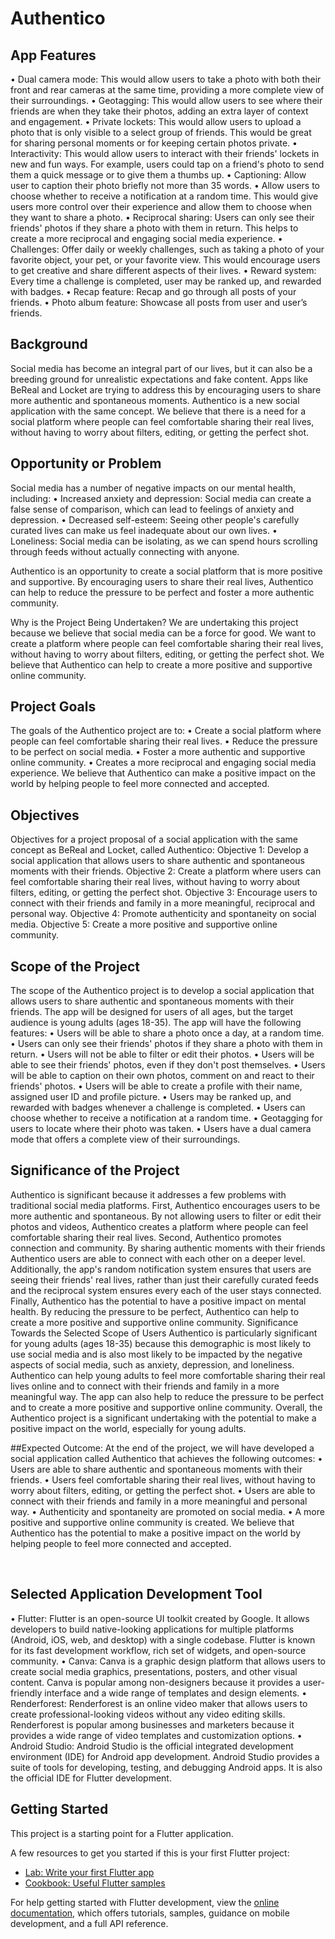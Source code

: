 # Authentico

## App Features
•	Dual camera mode: This would allow users to take a photo with both their front and rear cameras at the same time, providing a more complete view of their surroundings.
•	Geotagging: This would allow users to see where their friends are when they take their photos, adding an extra layer of context and engagement.
•	Private lockets: This would allow users to upload a photo that is only visible to a select group of friends. This would be great for sharing personal moments or for keeping certain photos private.
•	Interactivity: This would allow users to interact with their friends' lockets in new and fun ways. For example, users could tap on a friend's photo to send them a quick message or to give them a thumbs up.
•	Captioning: Allow user to caption their photo briefly not more than 35 words.
•	Allow users to choose whether to receive a notification at a random time. This would give users more control over their experience and allow them to choose when they want to share a photo.
•	Reciprocal sharing: Users can only see their friends' photos if they share a photo with them in return. This helps to create a more reciprocal and engaging social media experience.
•	Challenges: Offer daily or weekly challenges, such as taking a photo of your favorite object, your pet, or your favorite view. This would encourage users to get creative and share different aspects of their lives.
•	Reward system: Every time a challenge is completed, user may be ranked up, and rewarded with badges.
•	Recap feature: Recap and go through all posts of your friends.
•	Photo album feature: Showcase all posts from user and user’s friends.

## Background
Social media has become an integral part of our lives, but it can also be a breeding ground for unrealistic expectations and fake content. Apps like BeReal and Locket are trying to address this by encouraging users to share more authentic and spontaneous moments.
Authentico is a new social application with the same concept. We believe that there is a need for a social platform where people can feel comfortable sharing their real lives, without having to worry about filters, editing, or getting the perfect shot.

## Opportunity or Problem
Social media has a number of negative impacts on our mental health, including:
•	Increased anxiety and depression: Social media can create a false sense of comparison, which can lead to feelings of anxiety and depression.
•	Decreased self-esteem: Seeing other people's carefully curated lives can make us feel inadequate about our own lives.
•	Loneliness: Social media can be isolating, as we can spend hours scrolling through feeds without actually connecting with anyone.

Authentico is an opportunity to create a social platform that is more positive and supportive. By encouraging users to share their real lives, Authentico can help to reduce the pressure to be perfect and foster a more authentic community.

Why is the Project Being Undertaken?
We are undertaking this project because we believe that social media can be a force for good. We want to create a platform where people can feel comfortable sharing their real lives, without having to worry about filters, editing, or getting the perfect shot. We believe that Authentico can help to create a more positive and supportive online community.

## Project Goals
The goals of the Authentico project are to:
•	Create a social platform where people can feel comfortable sharing their real lives.
•	Reduce the pressure to be perfect on social media.
•	Foster a more authentic and supportive online community. 
•	Creates a more reciprocal and engaging social media experience.
We believe that Authentico can make a positive impact on the world by helping people to feel more connected and accepted.

## Objectives
Objectives for a project proposal of a social application with the same concept as BeReal and Locket, called Authentico:
Objective 1: Develop a social application that allows users to share authentic and spontaneous moments with their friends.
Objective 2: Create a platform where users can feel comfortable sharing their real lives, without having to worry about filters, editing, or getting the perfect shot.
Objective 3: Encourage users to connect with their friends and family in a more meaningful, reciprocal and personal way.
Objective 4: Promote authenticity and spontaneity on social media.
Objective 5: Create a more positive and supportive online community.
 
## Scope of the Project
The scope of the Authentico project is to develop a social application that allows users to share authentic and spontaneous moments with their friends. The app will be designed for users of all ages, but the target audience is young adults (ages 18-35).
The app will have the following features:
•	Users will be able to share a photo once a day, at a random time.
•	Users can only see their friends' photos if they share a photo with them in return.
•	Users will not be able to filter or edit their photos.
•	Users will be able to see their friends' photos, even if they don't post themselves.
•	Users will be able to caption on their own photos, comment on and react to their friends' photos.
•	Users will be able to create a profile with their name, assigned user ID and profile picture.
•	Users may be ranked up, and rewarded with badges whenever a challenge is completed.
•	Users can choose whether to receive a notification at a random time. 
•	Geotagging for users to locate where their photo was taken.
•	Users have a dual camera mode that offers a complete view of their surroundings.

## Significance of the Project
Authentico is significant because it addresses a few problems with traditional social media platforms. First, Authentico encourages users to be more authentic and spontaneous. By not allowing users to filter or edit their photos and videos, Authentico creates a platform where people can feel comfortable sharing their real lives.
Second, Authentico promotes connection and community. By sharing authentic moments with their friends Authentico users are able to connect with each other on a deeper level. Additionally, the app's random notification system ensures that users are seeing their friends' real lives, rather than just their carefully curated feeds and the reciprocal system ensures every each of the user stays connected.
Finally, Authentico has the potential to have a positive impact on mental health. By reducing the pressure to be perfect, Authentico can help to create a more positive and supportive online community.
Significance Towards the Selected Scope of Users
Authentico is particularly significant for young adults (ages 18-35) because this demographic is most likely to use social media and is also most likely to be impacted by the negative aspects of social media, such as anxiety, depression, and loneliness.
Authentico can help young adults to feel more comfortable sharing their real lives online and to connect with their friends and family in a more meaningful way. The app can also help to reduce the pressure to be perfect and to create a more positive and supportive online community.
Overall, the Authentico project is a significant undertaking with the potential to make a positive impact on the world, especially for young adults.

##Expected Outcome:
At the end of the project, we will have developed a social application called Authentico that achieves the following outcomes:
•	Users are able to share authentic and spontaneous moments with their friends.
•	Users feel comfortable sharing their real lives, without having to worry about filters, editing, or getting the perfect shot.
•	Users are able to connect with their friends and family in a more meaningful and personal way.
•	Authenticity and spontaneity are promoted on social media.
•	A more positive and supportive online community is created.
We believe that Authentico has the potential to make a positive impact on the world by helping people to feel more connected and accepted.

 
## Selected Application Development Tool
•	Flutter: Flutter is an open-source UI toolkit created by Google. It allows developers to build native-looking applications for multiple platforms (Android, iOS, web, and desktop) with a single codebase. Flutter is known for its fast development workflow, rich set of widgets, and open-source community.
•	Canva: Canva is a graphic design platform that allows users to create social media graphics, presentations, posters, and other visual content. Canva is popular among non-designers because it provides a user-friendly interface and a wide range of templates and design elements.
•	Renderforest: Renderforest is an online video maker that allows users to create professional-looking videos without any video editing skills. Renderforest is popular among businesses and marketers because it provides a wide range of video templates and customization options.
•	Android Studio: Android Studio is the official integrated development environment (IDE) for Android app development. Android Studio provides a suite of tools for developing, testing, and debugging Android apps. It is also the official IDE for Flutter development.


## Getting Started

This project is a starting point for a Flutter application.

A few resources to get you started if this is your first Flutter project:

- [Lab: Write your first Flutter app](https://docs.flutter.dev/get-started/codelab)
- [Cookbook: Useful Flutter samples](https://docs.flutter.dev/cookbook)

For help getting started with Flutter development, view the
[online documentation](https://docs.flutter.dev/), which offers tutorials,
samples, guidance on mobile development, and a full API reference.
